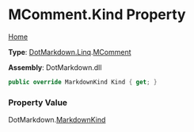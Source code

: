 # MComment\.Kind Property

[Home](../../../../README.md)

**Type**: [DotMarkdown.Linq](../../README.md)\.[MComment](../README.md)

**Assembly**: DotMarkdown\.dll

```csharp
public override MarkdownKind Kind { get; }
```

### Property Value

DotMarkdown\.[MarkdownKind](../../../MarkdownKind/README.md)

